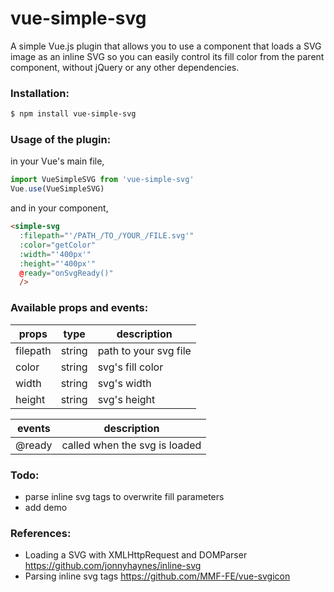 # vue-simple-svg
A simple Vue.js plugin that allows you to use a component that loads a SVG image as an inline SVG so you can easily control its fill color from the parent component, without jQuery or any other dependencies.

### Installation:
```sh
$ npm install vue-simple-svg
```

### Usage of the plugin:
in your Vue's main file,
```javascript
import VueSimpleSVG from 'vue-simple-svg'
Vue.use(VueSimpleSVG)
```

and in your component,
```html
<simple-svg
  :filepath="'/PATH_/TO_/YOUR_/FILE.svg'"
  :color="getColor"
  :width="'400px'"
  :height="'400px'"
  @ready="onSvgReady()"
  />
```

### Available props and events:
| props | type | description |
| ------ | ------ | ------ |
| filepath | string | path to your svg file |
| color | string | svg's fill color |
| width | string | svg's width |
| height | string | svg's height |

| events | description |
| ------ | ------ |
| @ready | called when the svg is loaded |

### Todo:
- parse inline svg tags to overwrite fill parameters
- add demo

### References:
- Loading a SVG with XMLHttpRequest and DOMParser https://github.com/jonnyhaynes/inline-svg
- Parsing inline svg tags https://github.com/MMF-FE/vue-svgicon
